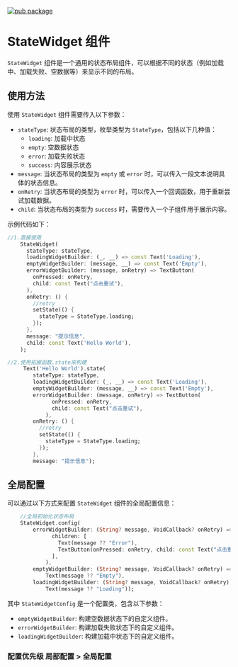 [![pub package](https://img.shields.io/pub/v/state_widget.svg)](https://pub.dev/packages/state_widget)

# StateWidget 组件

`StateWidget` 组件是一个通用的状态布局组件，可以根据不同的状态（例如加载中、加载失败、空数据等）来显示不同的布局。

## 使用方法

使用 `StateWidget` 组件需要传入以下参数：

- `stateType`: 状态布局的类型，枚举类型为 `StateType`，包括以下几种值：
    - `loading`: 加载中状态
    - `empty`: 空数据状态
    - `error`: 加载失败状态
    - `success`: 内容展示状态
- `message`: 当状态布局的类型为 `empty` 或 `error` 时，可以传入一段文本说明具体的状态信息。
- `onRetry`: 当状态布局的类型为 `error` 时，可以传入一个回调函数，用于重新尝试加载数据。
- `child`: 当状态布局的类型为 `success` 时，需要传入一个子组件用于展示内容。

示例代码如下：

```dart
//1.直接使用
    StateWidget(
      stateType: stateType,
      loadingWidgetBuilder: (_, __) => const Text('Loading'),
      emptyWidgetBuilder: (message, __) => const Text('Empty'),
      errorWidgetBuilder: (message, onRetry) => TextButton(
        onPressed: onRetry,
        child: const Text("点击重试"),
      ),
      onRetry: () {
        //retry
        setState(() {
          stateType = StateType.loading;
        });
      },
      message: "提示信息",
      child: const Text('Hello World'),
    );

//2.使用拓展函数.state来构建
     Text('Hello World').state(
        stateType: stateType,
        loadingWidgetBuilder: (_, __) => const Text('Loading'),
        emptyWidgetBuilder: (message, __) => const Text('Empty'),
        errorWidgetBuilder: (message, onRetry) => TextButton(
              onPressed: onRetry,
              child: const Text("点击重试"),
            ),
        onRetry: () {
          //retry
          setState(() {
            stateType = StateType.loading;
          });
        },
        message: "提示信息");

```

## 全局配置

可以通过以下方式来配置 `StateWidget` 组件的全局配置信息：

```dart
    //全局初始化状态布局
    StateWidget.config(
        errorWidgetBuilder: (String? message, VoidCallback? onRetry) => Column(
              children: [
                Text(message ?? "Error"),
                TextButton(onPressed: onRetry, child: const Text("点击重试"))
              ],
            ),
        emptyWidgetBuilder: (String? message, VoidCallback? onRetry) =>
            Text(message ?? "Empty"),
        loadingWidgetBuilder: (String? message, VoidCallback? onRetry) =>
            Text(message ?? "Loading"));

```

其中 `StateWidgetConfig` 是一个配置类，包含以下参数：

- `emptyWidgetBuilder`: 构建空数据状态下的自定义组件。
- `errorWidgetBuilder`: 构建加载失败状态下的自定义组件。
- `loadingWidgetBuilder`: 构建加载中状态下的自定义组件。

### 配置优先级 局部配置 > 全局配置 